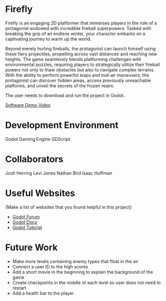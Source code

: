 # Firefly

Firefly is an engaging 2D platformer that immerses players in the role of a protagonist endowed with incredible fireball superpowers. Tasked with breaking the grip of an endless winter, your character embarks on a captivating journey to warm up the world.

Beyond merely hurling fireballs, the protagonist can launch himself using these fiery projectiles, propelling across vast distances and reaching new heights. The game seamlessly blends platforming challenges with environmental puzzles, requiring players to strategically utilize their fireball powers not only to thaw obstacles but also to navigate complex terrains. With the ability to perform powerful leaps and mid-air maneuvers, the protagonist can discover hidden areas, access previously unreachable platforms, and unveil the secrets of the frozen realm.

The user needs to download and run the project in Godot. 



[Software Demo Video](http://youtube.link.goes.here)

# Development Environment

Godot Gaming Engine
GDScript

# Collaborators

Josh Herring
Levi Jones
Nathan Bird
Isaac Huffman

# Useful Websites

{Make a list of websites that you found helpful in this project}
* [Godot Forum](https://forum.godotengine.org/)
* [Godot Docs](https://docs.godotengine.org/en/stable/index.html)
* [Godot Tutorial](https://www.youtube.com/watch?v=gnboGSpjHVQ)

# Future Work

* Make more levels containing enemy types that float in the air
* Connect a user ID to the high scores
* Add a short movie in the beginning to explain the background of the game
* Create checkpoints in the middle of each level so user does not need to restart
* Add a health bar to the player
